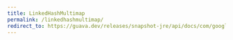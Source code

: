 ```yaml
---
title: LinkedHashMultimap
permalink: /linkedhashmultimap/
redirect_to: https://guava.dev/releases/snapshot-jre/api/docs/com/google/common/collect/LinkedHashMultimap.html
---
```

